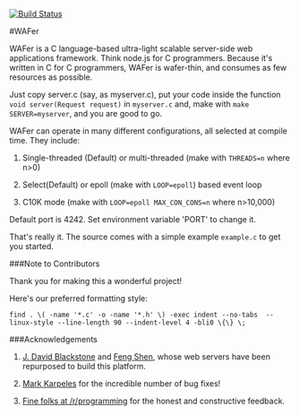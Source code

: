 [![Build Status](https://travis-ci.org/riolet/nope.c.svg?branch=master)](https://travis-ci.org/riolet/nope.c)

#WAFer

WAFer is a C language-based ultra-light scalable server-side web applications framework. Think node.js for C programmers. Because it's written in C for C programmers, WAFer is wafer-thin, and consumes as few resources as possible.

Just copy server.c (say, as myserver.c), put your code inside the function `void server(Request request)` in `myserver.c` and, make with `make SERVER=myserver`, and you are good to go.

WAFer can operate in many different configurations, all selected at compile time. They include:


1. Single-threaded (Default) or multi-threaded (make with `THREADS=n` where n>0)

2. Select(Default) or epoll (make with `LOOP=epoll`) based event loop

3. C10K mode (make with `LOOP=epoll MAX_CON_CONS=n` where n>10,000)


Default port is 4242. Set environment variable 'PORT' to change it.

That's really it. The source comes with a simple example `example.c` to get you started.

###Note to Contributors

Thank you for making this a wonderful project!

Here's our preferred formatting style:

  `find . \( -name '*.c' -o -name '*.h' \) -exec indent --no-tabs  --linux-style --line-length 90 --indent-level 4 -bli0 \{\} \;`
  

###Acknowledgements

1. [J. David Blackstone](http://sourceforge.net/u/jdavidb/profile/) and [Feng Shen](https://github.com/shenfeng), whose web servers have been repurposed to build this platform.

2. [Mark Karpeles](https://github.com/MagicalTux) for the incredible number of bug fixes!

3. [Fine folks at /r/programming](http://www.reddit.com/r/programming/) for the honest and constructive feedback.

